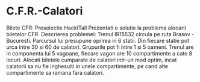 # C.F.R.-Calatori
Bilete CFR: Preselectie HackITall   Prezentati o solutie la problema alocarii biletelor CFR.   Descrierea problemei:​ Trenul IR15532 circula pe ruta Brasov - Bucuresti. Parcursul lui presupune oprirea in 6 statii. Din fiecare statie pot urca intre 30 si 60 de calatori. Grupurile pot fi intre 1 si 5 oameni. Trenul are in componenta lui 5 vagoane, fiecare vagon are 10 compartimente a cate 8 locuri. Alocati biletele cumparate de calatori intr-un mod optim, incat calatorii sa nu fie inghesuiti in unele compartimente, pe cand alte compartimente sa ramana fara calatori.   
